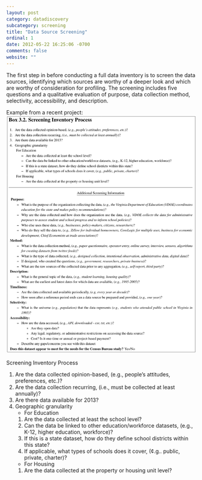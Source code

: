 ```yaml
---
layout: post
category: datadiscovery
subcategory: screening
title: "Data Source Screening"
ordinal: 1
date: 2012-05-22 16:25:06 -0700
comments: false
website: ""
---
```


The first step in before conducting a full data inventory is to screen the data sources, identifying which sources are worthy of a deeper look and which are worthy of consideration for profiling. The screening includes five questions and a qualitative evaluation of purpose, data collection method, selectivity, accessibility, and description.

Example from a recent project:
<img src="/images/DataSourceScreening.png" style="border-width:0px;" />

Screening Inventory Process
1. Are the data collected opinion-based, (e.g., people’s attitudes, preferences, etc.)?
2. Are the data collection recurring, (i.e., must be collected at least annually)?
3. Are there data available for 2013?
4. Geographic granularity
    * For Education
    1. Are the data collected at least the school level?
    2. Can the data be linked to other education/workforce datasets, (e.g., K-12, higher education, workforce)?
    3. If this is a state dataset, how do they define school districts within this state?
    4. If applicable, what types of schools does it cover, (¢.g.. public, private, charter)?
    * For Housing
    1. Are the data collected at the property or housing unit level?
    
